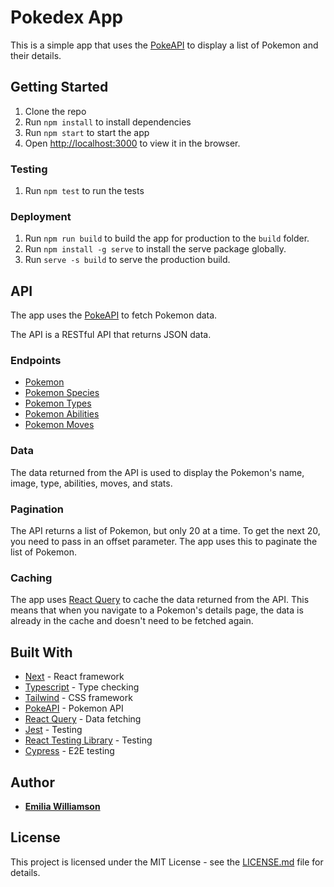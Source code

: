 # Pokedex App

This is a simple app that uses the [PokeAPI](https://pokeapi.co/) to display a list of Pokemon and their details.

## Getting Started

1. Clone the repo
2. Run `npm install` to install dependencies
3. Run `npm start` to start the app
4. Open [http://localhost:3000](http://localhost:3000) to view it in the browser.

### Testing

1. Run `npm test` to run the tests

### Deployment

1. Run `npm run build` to build the app for production to the `build` folder.
2. Run `npm install -g serve` to install the serve package globally.
3. Run `serve -s build` to serve the production build.

## API

The app uses the [PokeAPI](https://pokeapi.co/) to fetch Pokemon data.

The API is a RESTful API that returns JSON data.

### Endpoints

- [Pokemon](https://pokeapi.co/docs/v2#pokemon)
- [Pokemon Species](https://pokeapi.co/docs/v2#pokemon-species)
- [Pokemon Types](https://pokeapi.co/docs/v2#types)
- [Pokemon Abilities](https://pokeapi.co/docs/v2#abilities)
- [Pokemon Moves](https://pokeapi.co/docs/v2#moves)

### Data

The data returned from the API is used to display the Pokemon's name, image, type, abilities, moves, and stats.

### Pagination

The API returns a list of Pokemon, but only 20 at a time. To get the next 20, you need to pass in an offset parameter. The app uses this to paginate the list of Pokemon.

### Caching

The app uses [React Query](https://react-query.tanstack.com/) to cache the data returned from the API. This means that when you navigate to a Pokemon's details page, the data is already in the cache and doesn't need to be fetched again.

## Built With

- [Next](https://nextjs.org/) - React framework
- [Typescript](https://www.typescriptlang.org/) - Type checking
- [Tailwind](https://tailwindcss.com/) - CSS framework
- [PokeAPI](https://pokeapi.co/) - Pokemon API
- [React Query](https://react-query.tanstack.com/) - Data fetching
- [Jest](https://jestjs.io/) - Testing
- [React Testing Library](https://testing-library.com/docs/react-testing-library/intro/) - Testing
- [Cypress](https://www.cypress.io/) - E2E testing

## Author

- **[Emilia Williamson](https://github.com/emiliawil)**

## License

This project is licensed under the MIT License - see the [LICENSE.md](LICENSE.md) file for details.
